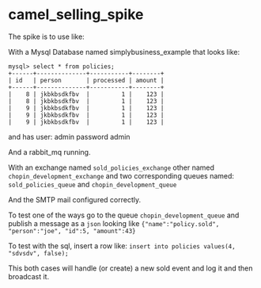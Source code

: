 camel_selling_spike
===================
The spike is to use like:

With a Mysql Database named simplybusiness_example that looks like:
```
mysql> select * from policies;
+------+--------------+-----------+--------+
| id   | person       | processed | amount |
+------+--------------+-----------+--------+
|    8 | jkbkbsdkfbv  |         1 |    123 |
|    8 | jkbkbsdkfbv  |         1 |    123 |
|    9 | jkbkbsdkfbv  |         1 |    123 |
|    9 | jkbkbsdkfbv  |         1 |    123 |
|    9 | jkbkbsdkfbv  |         1 |    123 |
```
and has user: admin password admin

And a rabbit_mq running.

With an exchange named `sold_policies_exchange` other named `chopin_development_exchange` and two corresponding queues named: `sold_policies_queue` and `chopin_development_queue`

And the SMTP mail configured correctly.

To test one of the ways go to the queue `chopin_development_queue` and publish a message as a `json` looking like `{"name":"policy.sold", "person":"joe", "id":5, "amount":43}`

To test with the sql, insert a row like: `insert into policies values(4, "sdvsdv", false);`

This both cases will handle (or create) a new sold event and log it and then broadcast it.
